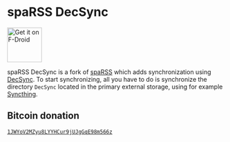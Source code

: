 spaRSS DecSync
==============

[<img src="https://f-droid.org/badge/get-it-on.png"
      alt="Get it on F-Droid"
      height="80">](https://f-droid.org/app/org.decsync.sparss.floss)

spaRSS DecSync is a fork of [spaRSS](https://github.com/Etuldan/spaRSS) which adds synchronization using [DecSync](https://github.com/39aldo39/DecSync). To start synchronizing, all you have to do is synchronize the directory `DecSync` located in the primary external storage, using for example [Syncthing](https://syncthing.net).

Bitcoin donation
----------------
[`1JWYoV2MZyu8LYYHCur9jUJgGqE98m566z`](bitcoin:1JWYoV2MZyu8LYYHCur9jUJgGqE98m566z)
